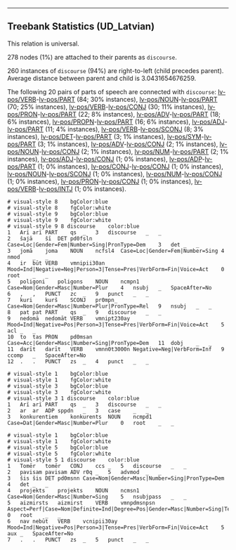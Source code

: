 

--------------------------------------------------------------------------------

## Treebank Statistics (UD_Latvian)

This relation is universal.

278 nodes (1%) are attached to their parents as `discourse`.

260 instances of `discourse` (94%) are right-to-left (child precedes parent).
Average distance between parent and child is 3.0431654676259.

The following 20 pairs of parts of speech are connected with `discourse`: [lv-pos/VERB]()-[lv-pos/PART]() (84; 30% instances), [lv-pos/NOUN]()-[lv-pos/PART]() (70; 25% instances), [lv-pos/VERB]()-[lv-pos/CONJ]() (30; 11% instances), [lv-pos/PRON]()-[lv-pos/PART]() (22; 8% instances), [lv-pos/ADV]()-[lv-pos/PART]() (18; 6% instances), [lv-pos/PROPN]()-[lv-pos/PART]() (16; 6% instances), [lv-pos/ADJ]()-[lv-pos/PART]() (11; 4% instances), [lv-pos/VERB]()-[lv-pos/SCONJ]() (8; 3% instances), [lv-pos/DET]()-[lv-pos/PART]() (3; 1% instances), [lv-pos/SYM]()-[lv-pos/PART]() (3; 1% instances), [lv-pos/ADV]()-[lv-pos/CONJ]() (2; 1% instances), [lv-pos/NOUN]()-[lv-pos/CONJ]() (2; 1% instances), [lv-pos/NUM]()-[lv-pos/PART]() (2; 1% instances), [lv-pos/ADJ]()-[lv-pos/CONJ]() (1; 0% instances), [lv-pos/ADP]()-[lv-pos/PART]() (1; 0% instances), [lv-pos/CONJ]()-[lv-pos/CONJ]() (1; 0% instances), [lv-pos/NOUN]()-[lv-pos/SCONJ]() (1; 0% instances), [lv-pos/NUM]()-[lv-pos/CONJ]() (1; 0% instances), [lv-pos/PRON]()-[lv-pos/CONJ]() (1; 0% instances), [lv-pos/VERB]()-[lv-pos/INTJ]() (1; 0% instances).


~~~ conllu
# visual-style 8	bgColor:blue
# visual-style 8	fgColor:white
# visual-style 9	bgColor:blue
# visual-style 9	fgColor:white
# visual-style 9 8 discourse	color:blue
1	Arī	arī	PART	qs	_	3	discourse	_	_
2	šajā	šī	DET	pd0fsln	Case=Loc|Gender=Fem|Number=Sing|PronType=Dem	3	det	_	_
3	jomā	joma	NOUN	ncfsl4	Case=Loc|Gender=Fem|Number=Sing	4	nmod	_	_
4	ir	būt	VERB	vmnipii30an	Mood=Ind|Negative=Neg|Person=3|Tense=Pres|VerbForm=Fin|Voice=Act	0	root	_	_
5	poligoni	poligons	NOUN	ncmpn1	Case=Nom|Gender=Masc|Number=Plur	4	nsubj	_	SpaceAfter=No
6	,	,	PUNCT	zc	_	9	punct	_	_
7	kuri	kurš	SCONJ	pr0mpn_	Case=Nom|Gender=Masc|Number=Plur|PronType=Rel	9	nsubj	_	_
8	pat	pat	PART	qs	_	9	discourse	_	_
9	nedomā	nedomāt	VERB	vmnipt230ay	Mood=Ind|Negative=Pos|Person=3|Tense=Pres|VerbForm=Fin|Voice=Act	5	acl	_	_
10	to	tas	PRON	pd0msan	Case=Acc|Gender=Masc|Number=Sing|PronType=Dem	11	dobj	_	_
11	darīt	darīt	VERB	vmnn0t3000n	Negative=Neg|VerbForm=Inf	9	ccomp	_	SpaceAfter=No
12	.	.	PUNCT	zs	_	4	punct	_	_

~~~


~~~ conllu
# visual-style 1	bgColor:blue
# visual-style 1	fgColor:white
# visual-style 3	bgColor:blue
# visual-style 3	fgColor:white
# visual-style 3 1 discourse	color:blue
1	Arī	arī	PART	qs	_	3	discourse	_	_
2	ar	ar	ADP	sppdn	_	3	case	_	_
3	konkurentiem	konkurents	NOUN	ncmpd1	Case=Dat|Gender=Masc|Number=Plur	0	root	_	_

~~~


~~~ conllu
# visual-style 1	bgColor:blue
# visual-style 1	fgColor:white
# visual-style 5	bgColor:blue
# visual-style 5	fgColor:white
# visual-style 5 1 discourse	color:blue
1	Tomēr	tomēr	CONJ	ccs	_	5	discourse	_	_
2	pavisam	pavisam	ADV	r0q	_	5	advmod	_	_
3	šis	šis	DET	pd0msnn	Case=Nom|Gender=Masc|Number=Sing|PronType=Dem	4	det	_	_
4	projekts	projekts	NOUN	ncmsn1	Case=Nom|Gender=Masc|Number=Sing	5	nsubjpass	_	_
5	aizmirsts	aizmirst	VERB	vmnpdmsnpsn	Aspect=Perf|Case=Nom|Definite=Ind|Degree=Pos|Gender=Masc|Number=Sing|Tense=Past|VerbForm=Part	0	root	_	_
6	nav	nebūt	VERB	vcnipii30ay	Mood=Ind|Negative=Pos|Person=3|Tense=Pres|VerbForm=Fin|Voice=Act	5	aux	_	SpaceAfter=No
7	.	.	PUNCT	zs	_	5	punct	_	_

~~~


